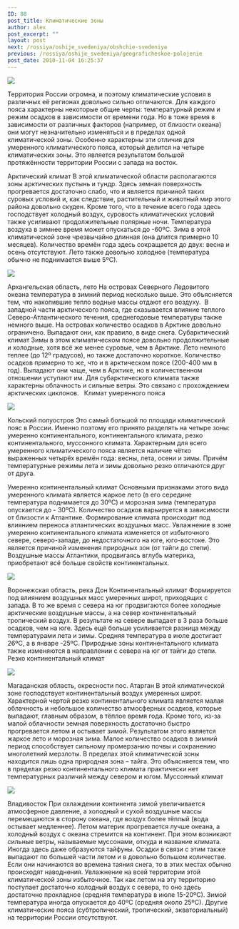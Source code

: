 ```yaml
---
ID: 88
post_title: Климатические зоны
author: alex
post_excerpt: ""
layout: post
next: /rossiya/oshije_svedeniya/obshchie-svedeniya
previous: /rossiya/oshije_svedeniya/geograficheskoe-polojenie
post_date: 2010-11-04 16:25:37
---
```

 
![](/img/book/492.jpg)
Территория России огромна, и поэтому климатические условия в различных её регионах довольно сильно отличаются. Для каждого пояса характерны некоторые общие черты: температурный режим и режим осадков в зависимости от времени года. Но в тоже время в зависимости от различных факторов (например, от близости океана) они могут незначительно изменяться и в пределах одной климатической зоны. Особенно характерны эти отличия для умеренного климатического пояса, который делится на четыре климатических зоны. Это является результатом большой протяжённости территории России с запада на восток.
  
Арктический климат 
В этой климатической области располагаются зоны арктических пустынь и тундр. Здесь земная поверхность прогревается достаточно слабо, что и является причиной таких суровых условий и, как следствие, растительный и животный мир этого района довольно скуден. Кроме того, что в течение всего года здесь господствует холодный воздух, суровость климатических условий также усиливают продолжительные полярные ночи. Температура воздуха в зимнее время может опускаться до -60&#186;С. Зима в этой климатической зоне чрезвычайно длинная (она длится примерно 10 месяцев). Количество времён года здесь сокращается до двух: весна и осень отсутствуют. Лето также довольно холодное (температура обычно не поднимается выше 5&#186;С).&nbsp;

![](/img/text/obsh_svediniya/klimat_zoni/subarkt/1.jpg)
Архангельская область, лето
На островах Северного Ледовитого океана температура в зимний период несколько выше. Это объясняется тем, что накопившие тепло водные массы отдают его воздуху. &nbsp;В западной части арктического пояса, где сказывается влияние теплого Северо-Атлантического течения, среднегодовые температуры также немного выше. На островах количество осадков в Арктике довольно ограничено. Выпадают они, как правило, в виде снега.
Субарктический климат
Зимы в этом климатическом поясе довольно продолжительные и холодные, хотя всё же менее суровые, чем в Арктике. Лето немного теплее (до 12&#186; градусов), но также достаточно короткое. Количество осадков примерно то же, что и в арктическом поясе (200-400 мм в год). Выпадают они чаще, чем в Арктике, но в количественном отношении уступают им. Для субарктического климата также характерны облачность и сильные ветры. Это связано с прохождением арктических циклонов.&nbsp;&nbsp;
Климат умеренного пояса 

![](/img/text/obsh_svediniya/klimat_zoni/umerennii/3.jpg)
Кольский полуостров
Это самый большой по площади климатический пояс в России. Именно поэтому его принято разделять на четыре зоны: умеренно континентального, континентального климата, резко континентального, муссонного климата. Характерным для всего умеренного климатического пояса является наличие чётко выраженных четырёх времён года: весны, лета, осени и зимы. Причём температурные режимы лета и зимы довольно резко отличаются друг от друга. 
  
Умеренно континентальный климат
Основными признаками этого вида умеренного климата является жаркое лето (в его середине температура поднимается до 30&#186;С) и морозная зима (температура опускается до - 30&#186;С). Количество осадков варьируется в зависимости от близости к Атлантике. Формирование климата происходит под влиянием переноса атлантических воздушных масс. Увлажнение в зоне умеренно континентального климата изменяется от избыточного севере, северо-западе, до недостаточного на юге, юго-востоке. Это является причиной изменения природных зон (от тайги до степи). Воздушные массы Атлантики, продвигаясь вглубь материка, приобретают всё больше свойств континентальных.&nbsp;

![](/img/text/obsh_svediniya/klimat_zoni/umer_kontin/2.JPG)
Воронежская область, река Дон 
Континентальный климат 
Формируется под влиянием воздушных масс умеренных широт, приходящих с запада. В то же время с севера на юг продвигаются более холодные арктические воздушные массы, а на север континентальный тропический воздух. В результате на севере выпадает в 3 раза больше осадков, чем на юге. Здесь ещё больше усиливается разница между температурами лета и зимы. Средняя температура в июле достигает 26&#186;С, а в январе -25&#186;С. Природные зоны континентального климата также изменяются в направлении с севера на юг от тайги до степи.
Резко континентальный климат&nbsp; 

![](/img/text/obsh_svediniya/klimat_zoni/rezko_kontinentaln/1.jpg)
Магаданская область, окресности пос. Атарган 
В этой климатической зоне господствует континентальный воздух умеренных широт. Характерной чертой резко континентального климата является малая облачность и небольшое количество атмосферных осадков, которые выпадают, главным образом, в тёплое время года. Кроме того, из-за малой облачности земная поверхность достаточно быстро прогревается летом и остывает зимой. Результатом этого является жаркое лето и морозная зима. Малое количество осадков в зимний период способствует сильному промерзанию почвы и сохранению многолетний мерзлоты. В пределах этой климатической зоны находится лишь одна природная зона – тайга. Это объясняется тем, что в пределах резко континентального климата практически нет температурных различий между севером и югом.
Муссонный климат

![](/img/text/obsh_svediniya/klimat_zoni/musonnii/1.jpg)
Владивосток 
При охлаждении континента зимой увеличивается атмосферное давление, а холодный и сухой воздушные массы перемещаются в сторону океана, где воздух более тёплый (вода остывает медленнее). Летом материк прогревается лучше океана, а холодный воздух с океана стремится на континент. При этом возникают сильные ветры, называемые муссонами, откуда и название климата. Иногда здесь даже образуются тайфуны. Осадки в связи с этим также выпадают по большей части летом и в довольно большом количестве. Если они начинаются во времена таяния снега, то в этих местах обычно происходят наводнения. Увлажнение на всей территории этой климатической зоны избыточное. Так как летом на эту территорию поступает достаточно холодный воздух с севера, то оно здесь достаточно прохладное (средняя температура в июле 15-20&#186;С). Зимой температура иногда опускается до 40&#186;С (средняя около 25&#186;С).
Другие климатические пояса (субтропический, тропический, экваториальный) на территории России отсутствуют. 